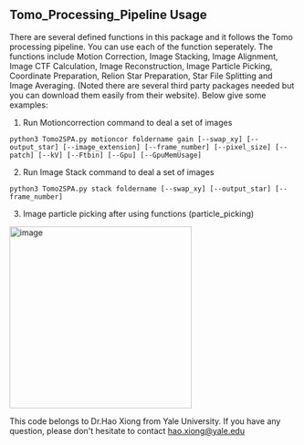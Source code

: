## Tomo_Processing_Pipeline Usage
There are several defined functions in this package and it follows the Tomo processing pipeline. You can use each of the function seperately. 
The functions include Motion Correction, Image Stacking, Image Alignment, Image CTF Calculation, Image Reconstruction, Image Particle Picking, Coordinate Preparation, Relion Star Preparation, Star File Splitting and Image Averaging. (Noted there are several third party packages needed but you can download them easily from their website).
Below give some examples:
1. Run Motioncorrection command to deal a set of images
```
python3 Tomo2SPA.py motioncor foldername gain [--swap_xy] [--output_star] [--image_extension] [--frame_number] [--pixel_size] [--patch] [--kV] [--Ftbin] [--Gpu] [--GpuMemUsage] 
``` 
2. Run Image Stack command to deal a set of images
```
python3 Tomo2SPA.py stack foldername [--swap_xy] [--output_star] [--frame_number]
```

<!---
xiong19912010/xiong19912010 is a ✨ special ✨ repository because its `README.md` (this file) appears on your GitHub profile.
You can click the Preview link to take a look at your changes.
--->

3. Image particle picking after using functions (particle_picking)


<img width="319" alt="image" src="https://user-images.githubusercontent.com/94659159/179382531-6c285e60-e64a-40b5-af0d-77429e04f2bf.png">



This code belongs to Dr.Hao Xiong from Yale University. If you have any question, please don't hesitate to contact hao.xiong@yale.edu


